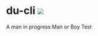 # du-cli  [![](https://img.shields.io/badge/maintained%20with-lerna-orange)](https://lerna.js.org/)
A man in progress
Man or Boy Test
